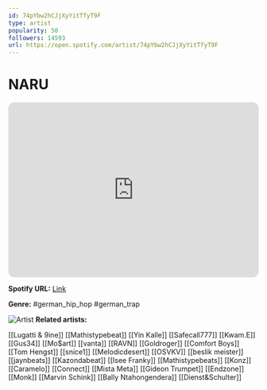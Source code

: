 ```yaml
---
id: 74pYbw2hCJjXyYitTfyT9F
type: artist
popularity: 50
followers: 14593
url: https://open.spotify.com/artist/74pYbw2hCJjXyYitTfyT9F
---
```

# NARU

<iframe style="border-radius:12px" src="https://open.spotify.com/embed/artist/74pYbw2hCJjXyYitTfyT9F" width="100%" height="352" frameBorder="0" allowfullscreen="" allow="autoplay; clipboard-write; encrypted-media; fullscreen; picture-in-picture" loading="lazy"></iframe>

**Spotify URL:** [Link](https://open.spotify.com/artist/74pYbw2hCJjXyYitTfyT9F)

**Genre:**  #german_hip_hop #german_trap

![Artist](https://i.scdn.co/image/ab6761610000e5eb4032b278c3e8c65df6f8a579)
**Related artists:**

[[Lugatti & 9ine]]
[[Mathistypebeat]]
[[Yin Kalle]]
[[Safecall777]]
[[Kwam.E]]
[[Gus34]]
[[Mo$art]]
[[vanta]]
[[RAVN]]
[[Goldroger]]
[[Comfort Boys]]
[[Tom Hengst]]
[[snice1]]
[[Melodicdesert]]
[[OSVKV]]
[[beslik meister]]
[[jaynbeats]]
[[Kazondabeat]]
[[Isee Franky]]
[[Mathistypebeats]]
[[Konz]]
[[Caramelo]]
[[Connect]]
[[Mista Meta]]
[[Gideon Trumpet]]
[[Endzone]]
[[Monk]]
[[Marvin Schink]]
[[Bally Ntahongendera]]
[[Dienst&Schulter]]
